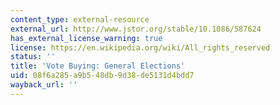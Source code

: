```yaml
---
content_type: external-resource
external_url: http://www.jstor.org/stable/10.1086/587624
has_external_license_warning: true
license: https://en.wikipedia.org/wiki/All_rights_reserved
status: ''
title: 'Vote Buying: General Elections'
uid: 08f6a285-a9b5-48db-9d38-de5131d4bdd7
wayback_url: ''
---
```

